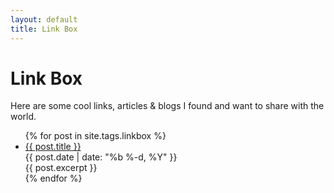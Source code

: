 ```yaml
---
layout: default
title: Link Box
---
```


# Link Box

Here are some cool links, articles & blogs I found and want to share with the world.

<ul>
  {% for post in site.tags.linkbox %}
    <li>
      <a href="{{ site.url }}{{ post.url }}">{{ post.title }}</a>
	  <div class="post-date">{{ post.date | date: "%b %-d, %Y" }}</div>
      {{ post.excerpt }}
    </li>
  {% endfor %}
</ul>




